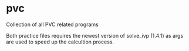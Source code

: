 # pvc
Collection of all PVC related programs


Both practice files requires the newest version of solve_ivp (1.4.1) as args are used to speed up the calcultion process.
